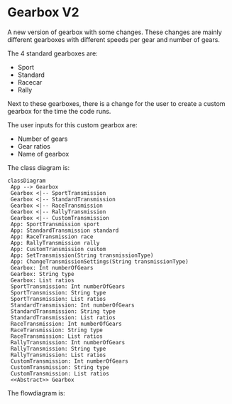 # Gearbox V2

A new version of gearbox with some changes.
These changes are mainly different gearboxes with different speeds per gear and number of gears.

The 4 standard gearboxes are:
  * Sport
  * Standard
  * Racecar
  * Rally

Next to these gearboxes, there is a change for the user to create a custom gearbox for the time the code runs.

The user inputs for this custom gearbox are:
  * Number of gears
  * Gear ratios
  * Name of gearbox
  
The class diagram is:
```mermaid
classDiagram
 App --> Gearbox
 Gearbox <|-- SportTransmission
 Gearbox <|-- StandardTransmission
 Gearbox <|-- RaceTransmission
 Gearbox <|-- RallyTransmission
 Gearbox <|-- CustomTransmission
 App: SportTransmission sport
 App: StandardTransmission standard
 App: RaceTransmission race
 App: RallyTransmission rally
 App: CustomTransmission custom
 App: SetTransmission(String transmissionType)
 App: ChangeTransmissionSettings(String transmissionType)
 Gearbox: Int numberOfGears
 Gearbox: String type
 Gearbox: List ratios
 SportTransmission: Int numberOfGears
 SportTransmission: String type
 SportTransmission: List ratios
 StandardTransmission: Int numberOfGears
 StandardTransmission: String type
 StandardTransmission: List ratios
 RaceTransmission: Int numberOfGears
 RaceTransmission: String type
 RaceTransmission: List ratios
 RallyTransmission: Int numberOfGears
 RallyTransmission: String type
 RallyTransmission: List ratios
 CustomTransmission: Int numberOfGears
 CustomTransmission: String type
 CustomTransmission: List ratios
 <<Abstract>> Gearbox
```

The flowdiagram is:

